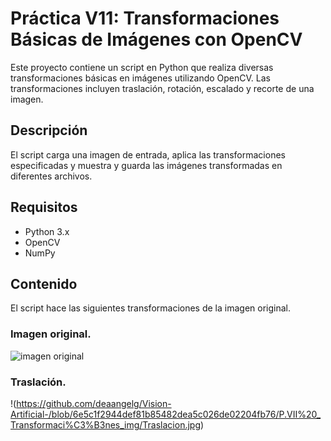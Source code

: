 # Práctica V11: Transformaciones Básicas de Imágenes con OpenCV

Este proyecto contiene un script en Python que realiza diversas transformaciones básicas en imágenes utilizando OpenCV. Las transformaciones incluyen traslación, rotación, escalado y recorte de una imagen.

## Descripción

El script carga una imagen de entrada, aplica las transformaciones especificadas y muestra y guarda las imágenes transformadas en diferentes archivos.

## Requisitos

- Python 3.x
- OpenCV
- NumPy

## Contenido 
El script hace las siguientes transformaciones de la imagen original. 

### Imagen original. 
![imagen original](https://github.com/deaangelg/Vision-Artificial-/blob/c1321da373480dd49336bb328ee36f85989a7714/P.VII%20_Transformaci%C3%B3nes_img/ternurin.PNG)
### Traslación. 
!(https://github.com/deaangelg/Vision-Artificial-/blob/6e5c1f2944def81b85482dea5c026de02204fb76/P.VII%20_Transformaci%C3%B3nes_img/Traslacion.jpg)
